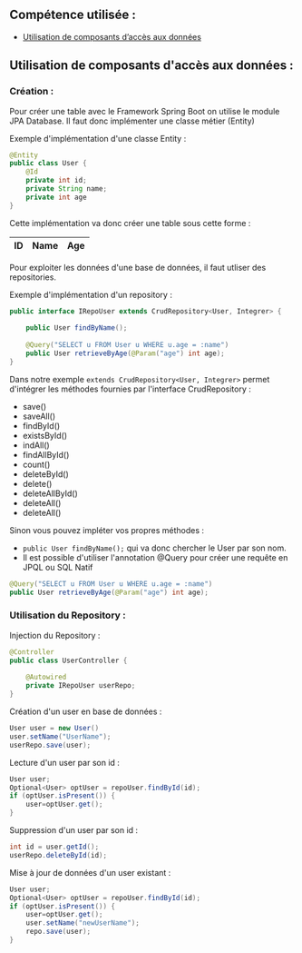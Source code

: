 ## Compétence utilisée :

- [Utilisation de composants d’accès aux données](https://github.com/KilianL55/sio-skills/issues/9)

## Utilisation de composants d'accès aux données : 

### Création :

Pour créer une table avec le Framework Spring Boot on utilise le module JPA Database. Il faut donc implémenter une classe métier (Entity)

Exemple d'implémentation d'une classe Entity :

```Java
@Entity
public class User {
    @Id
    private int id;
    private String name;
    private int age
}
```
Cette implémentation va donc créer une table sous cette forme :

ID | Name | Age
--- | --- | ---

Pour exploiter les données d'une base de données, il faut utliser des repositories.

Exemple d'implémentation d'un repository : 

```Java
public interface IRepoUser extends CrudRepository<User, Integrer> {
    
    public User findByName();
    
    @Query("SELECT u FROM User u WHERE u.age = :name")
    public User retrieveByAge(@Param("age") int age);
}
```
Dans notre exemple `extends CrudRepository<User, Integrer>` permet d'intégrer les méthodes fournies par l'interface CrudRepository :

- save()
- saveAll()
- findById()
- existsById()
- indAll()
- findAllById()
- count()
- deleteById()
- delete()
- deleteAllById()
- deleteAll()
- deleteAll()

Sinon vous pouvez impléter vos propres méthodes : 

- `public User findByName();` qui va donc chercher le User par son nom.
- Il est possible d'utiliser l'annotation @Query pour créer une requête en JPQL ou SQL Natif
```Java
@Query("SELECT u FROM User u WHERE u.age = :name")
public User retrieveByAge(@Param("age") int age);
```

### Utilisation du Repository :

Injection du Repository : 

```Java
@Controller
public class UserController {
 
    @Autowired
    private IRepoUser userRepo;
}
```

Création d'un user en base de données :

```Java
User user = new User()
user.setName("UserName");
userRepo.save(user);
```

Lecture d'un user par son id :

```Java
User user;
Optional<User> optUser = repoUser.findById(id);
if (optUser.isPresent()) {
    user=optUser.get();
}
```

Suppression d'un user par son id :

```Java
int id = user.getId();
userRepo.deleteById(id);
```

Mise à jour de données d'un user existant :

```Java
User user;
Optional<User> optUser = repoUser.findById(id);
if (optUser.isPresent()) {
    user=optUser.get();
    user.setName("newUserName");
    repo.save(user);
}
```



